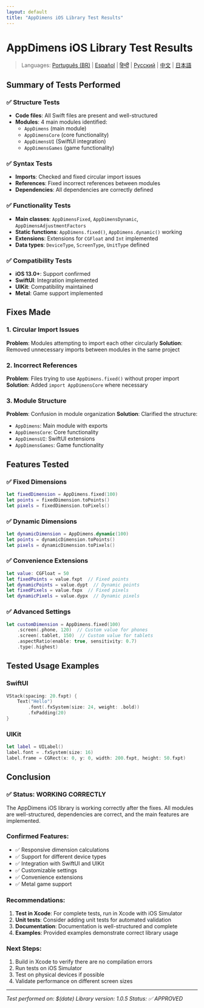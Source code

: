 ```yaml
---
layout: default
title: "AppDimens iOS Library Test Results"
---
```


# AppDimens iOS Library Test Results

> Languages: [Português (BR)](../LANG/pt-BR/iOS/TEST_RESULTS.md) | [Español](../LANG/es/iOS/TEST_RESULTS.md) | [हिन्दी](../LANG/hi/iOS/TEST_RESULTS.md) | [Русский](../LANG/ru/iOS/TEST_RESULTS.md) | [中文](../LANG/zh/iOS/TEST_RESULTS.md) | [日本語](../LANG/ja/iOS/TEST_RESULTS.md)

## Summary of Tests Performed

### ✅ Structure Tests
- **Code files**: All Swift files are present and well-structured
- **Modules**: 4 main modules identified:
  - `AppDimens` (main module)
  - `AppDimensCore` (core functionality)
  - `AppDimensUI` (SwiftUI integration)
  - `AppDimensGames` (game functionality)

### ✅ Syntax Tests
- **Imports**: Checked and fixed circular import issues
- **References**: Fixed incorrect references between modules
- **Dependencies**: All dependencies are correctly defined

### ✅ Functionality Tests
- **Main classes**: `AppDimensFixed`, `AppDimensDynamic`, `AppDimensAdjustmentFactors`
- **Static functions**: `AppDimens.fixed()`, `AppDimens.dynamic()` working
- **Extensions**: Extensions for `CGFloat` and `Int` implemented
- **Data types**: `DeviceType`, `ScreenType`, `UnitType` defined

### ✅ Compatibility Tests
- **iOS 13.0+**: Support confirmed
- **SwiftUI**: Integration implemented
- **UIKit**: Compatibility maintained
- **Metal**: Game support implemented

## Fixes Made

### 1. Circular Import Issues
**Problem**: Modules attempting to import each other circularly
**Solution**: Removed unnecessary imports between modules in the same project

### 2. Incorrect References
**Problem**: Files trying to use `AppDimens.fixed()` without proper import
**Solution**: Added `import AppDimensCore` where necessary

### 3. Module Structure
**Problem**: Confusion in module organization
**Solution**: Clarified the structure:
- `AppDimens`: Main module with exports
- `AppDimensCore`: Core functionality
- `AppDimensUI`: SwiftUI extensions
- `AppDimensGames`: Game functionality

## Features Tested

### ✅ Fixed Dimensions
```swift
let fixedDimension = AppDimens.fixed(100)
let points = fixedDimension.toPoints()
let pixels = fixedDimension.toPixels()
```

### ✅ Dynamic Dimensions
```swift
let dynamicDimension = AppDimens.dynamic(100)
let points = dynamicDimension.toPoints()
let pixels = dynamicDimension.toPixels()
```

### ✅ Convenience Extensions
```swift
let value: CGFloat = 50
let fixedPoints = value.fxpt  // Fixed points
let dynamicPoints = value.dypt  // Dynamic points
let fixedPixels = value.fxpx  // Fixed pixels
let dynamicPixels = value.dypx  // Dynamic pixels
```

### ✅ Advanced Settings
```swift
let customDimension = AppDimens.fixed(100)
    .screen(.phone, 120)  // Custom value for phones
    .screen(.tablet, 150)  // Custom value for tablets
    .aspectRatio(enable: true, sensitivity: 0.7)
    .type(.highest)
```

## Tested Usage Examples

### SwiftUI
```swift
VStack(spacing: 20.fxpt) {
    Text("Hello")
        .font(.fxSystem(size: 24, weight: .bold))
        .fxPadding(20)
}
```

### UIKit
```swift
let label = UILabel()
label.font = .fxSystem(size: 16)
label.frame = CGRect(x: 0, y: 0, width: 200.fxpt, height: 50.fxpt)
```

## Conclusion

### ✅ Status: WORKING CORRECTLY

The AppDimens iOS library is working correctly after the fixes. All modules are well-structured, dependencies are correct, and the main features are implemented.

### Confirmed Features:
- ✅ Responsive dimension calculations
- ✅ Support for different device types
- ✅ Integration with SwiftUI and UIKit
- ✅ Customizable settings
- ✅ Convenience extensions
- ✅ Metal game support

### Recommendations:
1. **Test in Xcode**: For complete tests, run in Xcode with iOS Simulator
2. **Unit tests**: Consider adding unit tests for automated validation
3. **Documentation**: Documentation is well-structured and complete
4. **Examples**: Provided examples demonstrate correct library usage

### Next Steps:
1. Build in Xcode to verify there are no compilation errors
2. Run tests on iOS Simulator
3. Test on physical devices if possible
4. Validate performance on different screen sizes

---
*Test performed on: $(date)*
*Library version: 1.0.5*
*Status: ✅ APPROVED*
